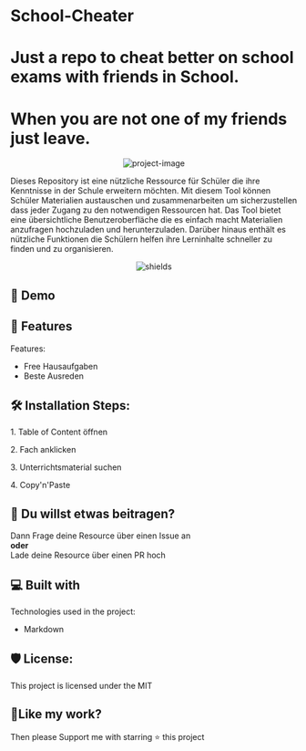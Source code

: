 # School-Cheater
# Just a repo to cheat better on school exams with friends in School.

# When you are not one of my friends just leave.

<p align="center"><img src="https://socialify.git.ci/CEOXeon/School-Cheater/image?name=1&amp;owner=1&amp;pattern=Solid&amp;stargazers=1&amp;theme=Dark" alt="project-image"></p>

<p id="description">Dieses Repository ist eine nützliche Ressource für Schüler die ihre Kenntnisse in der Schule erweitern möchten. Mit diesem Tool können Schüler Materialien austauschen und zusammenarbeiten um sicherzustellen dass jeder Zugang zu den notwendigen Ressourcen hat. Das Tool bietet eine übersichtliche Benutzeroberfläche die es einfach macht Materialien anzufragen hochzuladen und herunterzuladen. Darüber hinaus enthält es nützliche Funktionen die Schülern helfen ihre Lerninhalte schneller zu finden und zu organisieren.</p>

<p align="center"><img src="https://img.shields.io/github/license/CEOXeon/School-Cheater?color=red" alt="shields"></p>

<h2>🚀 Demo</h2>

  
  
<h2>🧐 Features</h2>

Features:

*   Free Hausaufgaben
*   Beste Ausreden

<h2>🛠️ Installation Steps:</h2>

<p>1. Table of Content öffnen</p>

<p>2. Fach anklicken</p>

<p>3. Unterrichtsmaterial suchen</p>

<p>4. Copy'n'Paste</p>

## 🍰 Du willst etwas beitragen?
Dann Frage deine Resource über einen Issue an<br/>
**oder** <br/>
Lade deine Resource über einen PR hoch
  
  
<h2>💻 Built with</h2>

Technologies used in the project:

*   Markdown

<h2>🛡️ License:</h2>

This project is licensed under the MIT

<h2>💖Like my work?</h2>

Then please Support me with starring ⭐ this project
